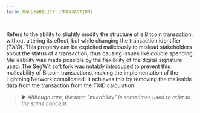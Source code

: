 ```yaml
---
term: MALLEABILITY (TRANSACTION)

---
```

Refers to the ability to slightly modify the structure of a Bitcoin transaction, without altering its effect, but while changing the transaction identifier (*TXID*). This property can be exploited maliciously to mislead stakeholders about the status of a transaction, thus causing issues like double spending. Malleability was made possible by the flexibility of the digital signature used. The SegWit soft fork was notably introduced to prevent this malleability of Bitcoin transactions, making the implementation of the Lightning Network complicated. It achieves this by removing the malleable data from the transaction from the TXID calculation.

> ► *Although rare, the term "mutability" is sometimes used to refer to the same concept.*
